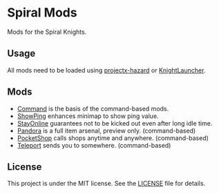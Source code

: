 # Spiral Mods

Mods for the Spiral Knights.

## Usage

All mods need to be loaded using [projectx-hazard](https://github.com/spiralstudio/projectx-hazard) or [KnightLauncher](https://github.com/lucasluqui/KnightLauncher).

## Mods

- [Command](command) is the basis of the command-based mods.
- [ShowPing](showping) enhances minimap to show ping value.
- [StayOnline](stayonline) guarantees not to be kicked out even after long idle time.
- [Pandora](pandora) is a full item arsenal, preview only. (command-based)
- [PocketShop](pocketshop) calls shops anytime and anywhere. (command-based)
- [Teleport](teleport) sends you to somewhere. (command-based)

## License

This project is under the MIT license. See the [LICENSE](LICENSE) file for details.